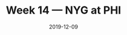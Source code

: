 ---
layout: game
title: Week 14 — NYG at PHI
season: 2019
game_id: 2019_14_NYG_PHI
week: 14
date: 2019-12-09
home_team: PHI
away_team: NYG
final_home: 23
final_away: 17
pbp_url: /assets/data/pbp/2019/2019_14_NYG_PHI.csv.gz
---